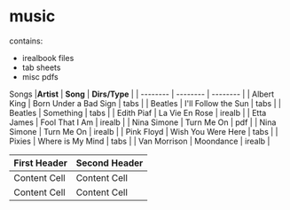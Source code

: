 # music
contains:
* irealbook files
* tab sheets
* misc pdfs

Songs
|**Artist** | **Song** | **Dirs/Type** |
| -------- | -------- | -------- |
| Albert King | Born Under a Bad Sign | tabs |
| Beatles | I'll Follow the Sun | tabs |
| Beatles | Something | tabs |
| Edith Piaf | La Vie En Rose | irealb |
| Etta James | Fool That I Am | irealb |
| Nina Simone | Turn Me On | pdf |
| Nina Simone | Turn Me On | irealb |
| Pink Floyd | Wish You Were Here | tabs |
| Pixies | Where is My Mind | tabs | 
| Van Morrison | Moondance | irealb |


| First Header  | Second Header |
| ------------- | ------------- |
| Content Cell  | Content Cell  |
| Content Cell  | Content Cell  |